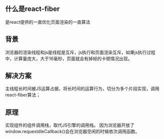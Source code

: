 ## 什么是react-fiber
是react提供的一直优化页面渲染的一直算法

## 背景
浏览器的渲染线程和js是线程是互斥，js执行和页面渲染互斥，如果js执行过程中，计算量庞大，大于16毫秒，页面就会有掉帧的卡顿情况出现。

## 解决方案
主线程长时间被JS运算占据，将长时间的运算行为，切分为多个片段实现，调用react-fiber算法；

## 原理
实现组件的组件调用栈，取代JS引擎的调用栈。 因为浏览器开放了window.requestdleCallback()会在浏览器空闲的时候依次调用函数。
